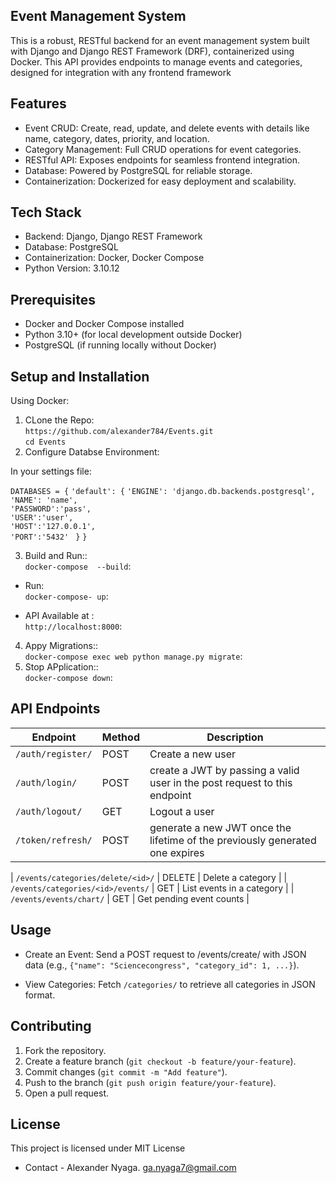 ## Event Management System
<p>This is a robust, RESTful backend for an event management system built with Django and Django REST Framework (DRF), containerized using Docker. This API provides endpoints to manage events and categories, designed for integration with any frontend framework</p>

## Features
* Event CRUD: Create, read, update, and delete events with details like name, category, dates, priority, and location.
* Category Management: Full CRUD operations for event categories.
* RESTful API: Exposes endpoints for seamless frontend integration.
* Database: Powered by PostgreSQL for reliable storage.
* Containerization: Dockerized for easy deployment and scalability.

## Tech Stack
* Backend: Django, Django REST Framework
* Database: PostgreSQL
* Containerization: Docker, Docker Compose
* Python Version: 3.10.12

## Prerequisites
* Docker and Docker Compose installed
* Python 3.10+ (for local development outside Docker)
* PostgreSQL (if running locally without Docker)

## Setup and Installation
Using Docker: </Br>
1. CLone the Repo:</br>
`https://github.com/alexander784/Events.git`</br>
`cd Events`</br>
2. Configure Databse Environment:</br>
<p>In your settings file:</p>

 `DATABASES = {`
    `'default': {`
        `'ENGINE': 'django.db.backends.postgresql',`</br>
        `'NAME': 'name',`</br>
        `'PASSWORD':'pass',`</br>
        `'USER':'user',`</br>
        `'HOST':'127.0.0.1',`</br>
        `'PORT':'5432'`
   ` }`
`}`

3. Build and Run::</br>
`docker-compose  --build`:</br>
* Run:</br>
`docker-compose- up`:</br>

* API Available at :</br>`http://localhost:8000`:
4. Appy Migrations::</br>
`docker-compose exec web python manage.py migrate`:</br>
5. Stop APplication::</br>
`docker-compose down`:</br>

## API Endpoints

| Endpoint                          | Method | Description                  |
|--------------------------------   |--------|------------------------------|
| `/auth/register/`                 | POST   | Create a new user           |
| `/auth/login/`                    | POST   | create a JWT by passing a valid user in the post request to this endpoint  |
| `/auth/logout/`                   | GET    | Logout a user        |
| `/token/refresh/`                 | POST   | generate a new JWT once the lifetime of the previously generated one expires   |




| `/events/categories/delete/<id>/` | DELETE | Delete a category            |
| `/events/categories/<id>/events/` | GET    | List events in a category    |
| `/events/events/chart/`           | GET    | Get pending event counts     |

## Usage
* Create an Event: Send a POST request to /events/create/ with JSON data (e.g., `{"name": "Sciencecongress", "category_id": 1, ...}`).

* View Categories: Fetch `/categories/` to retrieve all categories in JSON format.

## Contributing
1. Fork the repository.
2. Create a feature branch (`git checkout -b feature/your-feature`).
3. Commit changes (`git commit -m "Add feature"`).
4. Push to the branch (`git push origin feature/your-feature`).
5. Open a pull request.

## License
This project is licensed under MIT License

* Contact - Alexander Nyaga.
           ga.nyaga7@gmail.com








